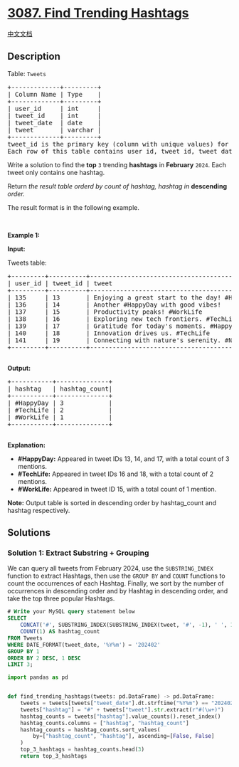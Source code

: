 # [3087. Find Trending Hashtags](https://leetcode.com/problems/find-trending-hashtags)

[中文文档](/solution/3000-3099/3087.Find%20Trending%20Hashtags/README.md)

<!-- tags: -->

## Description

<p>Table: <code>Tweets</code></p>

<pre>
+-------------+---------+
| Column Name | Type    |
+-------------+---------+
| user_id     | int     |
| tweet_id    | int     |
| tweet_date  | date    |
| tweet       | varchar |
+-------------+---------+
tweet_id is the primary key (column with unique values) for this table.
Each row of this table contains user_id, tweet_id, tweet_date and tweet.
</pre>

<p>Write a solution to find the <strong>top</strong> <code>3</code> trending <strong>hashtags</strong>&nbsp;in&nbsp;<strong>February</strong> <code>2024</code>. Each tweet only contains one hashtag.</p>

<p>Return <em>the result table orderd by count of hashtag, hashtag in </em><strong>descending</strong><em> order.</em></p>

<p>The result format is in the following example.</p>

<p>&nbsp;</p>
<p><strong class="example">Example 1:</strong></p>

<div class="example-block">
<p><strong>Input:</strong></p>

<p>Tweets table:</p>

<pre class="example-io">
+---------+----------+----------------------------------------------+------------+
| user_id | tweet_id | tweet                                        | tweet_date |
+---------+----------+----------------------------------------------+------------+
| 135     | 13       | Enjoying a great start to the day! #HappyDay | 2024-02-01 |
| 136     | 14       | Another #HappyDay with good vibes!           | 2024-02-03 |
| 137     | 15       | Productivity peaks! #WorkLife                | 2024-02-04 |
| 138     | 16       | Exploring new tech frontiers. #TechLife      | 2024-02-04 |
| 139     | 17       | Gratitude for today&#39;s moments. #HappyDay     | 2024-02-05 |
| 140     | 18       | Innovation drives us. #TechLife              | 2024-02-07 |
| 141     | 19       | Connecting with nature&#39;s serenity. #Nature   | 2024-02-09 |
+---------+----------+----------------------------------------------+------------+
 </pre>

<p><strong>Output:</strong></p>

<pre class="example-io">
+-----------+--------------+
| hashtag   | hashtag_count|
+-----------+--------------+
| #HappyDay | 3            |
| #TechLife | 2            |
| #WorkLife | 1            |
+-----------+--------------+

</pre>

<p><strong>Explanation:</strong></p>

<ul>
	<li><strong>#HappyDay:</strong> Appeared in tweet IDs 13, 14, and 17, with a total count of 3 mentions.</li>
	<li><strong>#TechLife:</strong> Appeared in tweet IDs 16 and 18, with a total count of 2 mentions.</li>
	<li><strong>#WorkLife:</strong> Appeared in tweet ID 15, with a total count of 1 mention.</li>
</ul>

<p><b>Note:</b> Output table is sorted in descending order by hashtag_count and hashtag respectively.</p>
</div>

## Solutions

### Solution 1: Extract Substring + Grouping

We can query all tweets from February 2024, use the `SUBSTRING_INDEX` function to extract Hashtags, then use the `GROUP BY` and `COUNT` functions to count the occurrences of each Hashtag. Finally, we sort by the number of occurrences in descending order and by Hashtag in descending order, and take the top three popular Hashtags.

<!-- tabs:start -->

```sql
# Write your MySQL query statement below
SELECT
    CONCAT('#', SUBSTRING_INDEX(SUBSTRING_INDEX(tweet, '#', -1), ' ', 1)) AS hashtag,
    COUNT(1) AS hashtag_count
FROM Tweets
WHERE DATE_FORMAT(tweet_date, '%Y%m') = '202402'
GROUP BY 1
ORDER BY 2 DESC, 1 DESC
LIMIT 3;
```

```python
import pandas as pd


def find_trending_hashtags(tweets: pd.DataFrame) -> pd.DataFrame:
    tweets = tweets[tweets["tweet_date"].dt.strftime("%Y%m") == "202402"]
    tweets["hashtag"] = "#" + tweets["tweet"].str.extract(r"#(\w+)")
    hashtag_counts = tweets["hashtag"].value_counts().reset_index()
    hashtag_counts.columns = ["hashtag", "hashtag_count"]
    hashtag_counts = hashtag_counts.sort_values(
        by=["hashtag_count", "hashtag"], ascending=[False, False]
    )
    top_3_hashtags = hashtag_counts.head(3)
    return top_3_hashtags
```

<!-- tabs:end -->

<!-- end -->
